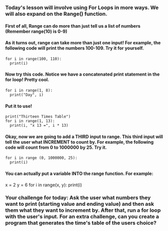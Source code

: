 ### Today's lesson will involve using For Loops in more ways. We will also expand on the Range() function. 


#### First of all, Range can do more than just tell us a list of numbers (Remember range(10) is 0-9) 

#### As it turns out, range can take more than just one input! For example, the following code will print the numbers 100-109. Try it for yourself. 
```
for i in range(100, 110):
  print(i)
```
#### Now try this code. Notice we have a concatenated print statement in the for loop! Pretty cool. 
```
for i in range(1, 8):
  print("Day", i)
````
#### Put it to use! 
```
print("Thirteen Times Table")
for i in range(1, 13):
  print(i, "x 13 =", i * 13)
```

#### Okay, now we are going to add a THIRD input to range. This third input will tell the user what INCREMENT to count by. For example, the following code will count from 0 to 1000000 by 25. Try it. 

```
for i in range (0, 1000000, 25):
  print(i)
```

#### You can actually put a variable INTO the range function. For example: 
x = 2
y = 6
for i in range(x, y):
  print(i)

### Your challenge for today: Ask the user what numbers they want to print (starting value and ending value) and then ask them what they want to increment by. After that, run a for loop with the user's input. For an extra challenge, can you create a program that generates the time's table of the users choice? 






